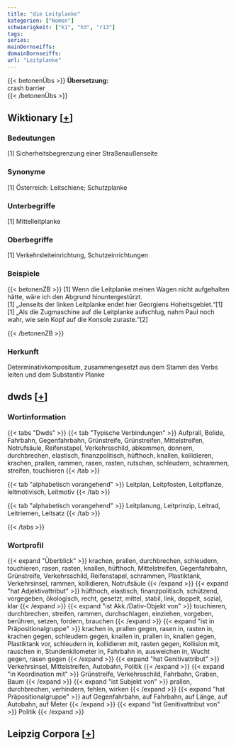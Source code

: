```yaml
---
title: "die Leitplanke"
kategorien: ["Nomen"]
schwierigkeit: ["k1", "h3", "r13"]
tags:
series:
mainDornseiffs:
domainDornseiffs:
url: "Leitplanke"
---
```


{{< betonenÜbs >}}
**Übersetzung:**  
crash barrier  
{{< /betonenÜbs >}}

## Wiktionary [[+](https://de.wiktionary.org/wiki/Leitplanke)]

### Bedeutungen
[1] Sicherheitsbegrenzung einer Straßenaußenseite  

### Synonyme
[1] Österreich: Leitschiene; Schutzplanke  

### Unterbegriffe
[1] Mittelleitplanke  

### Oberbegriffe
[1] Verkehrsleiteinrichtung, Schutzeinrichtungen  

### Beispiele
{{< betonenZB >}}
[1] Wenn die Leitplanke meinen Wagen nicht aufgehalten hätte, wäre ich den Abgrund hinuntergestürzt.  
[1] „Jenseits der linken Leitplanke endet hier Georgiens Hoheitsgebiet.“[1]  
[1] „Als die Zugmaschine auf die Leitplanke aufschlug, nahm Paul noch wahr, wie sein Kopf auf die Konsole zuraste.“[2]  

{{< /betonenZB >}}
### Herkunft
Determinativkompositum, zusammengesetzt aus dem Stamm des Verbs  leiten und dem Substantiv Planke  



## dwds [[+](https://www.dwds.de/wb/Leitplanke)]

### Wortinformation
{{< tabs "Dwds" >}}
{{< tab "Typische Verbindungen" >}}
Aufprall, Bolide, Fahrbahn, Gegenfahrbahn, Grünstreife, Grünstreifen, Mittelstreifen, Notrufsäule, Reifenstapel, Verkehrsschild, abkommen, donnern, durchbrechen, elastisch, finanzpolitisch, hüfthoch, knallen, kollidieren, krachen, prallen, rammen, rasen, rasten, rutschen, schleudern, schrammen, streifen, touchieren
{{< /tab >}}

{{< tab "alphabetisch vorangehend" >}}
Leitplan, Leitpfosten, Leitpflanze, leitmotivisch, Leitmotiv
{{< /tab >}}

{{< tab "alphabetisch vorangehend" >}}
Leitplanung, Leitprinzip, Leitrad, Leitriemen, Leitsatz
{{< /tab >}}

{{< /tabs >}}

### Wortprofil
{{< expand "Überblick" >}} krachen, prallen, durchbrechen, schleudern, touchieren, rasen, rasten, knallen, hüfthoch, Mittelstreifen, Gegenfahrbahn, Grünstreife, Verkehrsschild, Reifenstapel, schrammen, Plastiktank, Verkehrsinsel, rammen, kollidieren, Notrufsäule {{< /expand >}}
{{< expand "hat Adjektivattribut" >}} hüfthoch, elastisch, finanzpolitisch, schützend, vorgegeben, ökologisch, recht, gesetzt, mittel, stabil, link, doppelt, sozial, klar {{< /expand >}}
{{< expand "ist Akk./Dativ-Objekt von" >}} touchieren, durchbrechen, streifen, rammen, durchschlagen, einziehen, vorgeben, berühren, setzen, fordern, brauchen {{< /expand >}}
{{< expand "ist in Präpositionalgruppe" >}} krachen in, prallen gegen, rasen in, rasten in, krachen gegen, schleudern gegen, knallen in, prallen in, knallen gegen, Plastiktank vor, schleudern in, kollidieren mit, rasten gegen, Kollision mit, rauschen in, Stundenkilometer in, Fahrbahn in, ausweichen in, Wucht gegen, rasen gegen {{< /expand >}}
{{< expand "hat Genitivattribut" >}} Verkehrsinsel, Mittelstreifen, Autobahn, Politik {{< /expand >}}
{{< expand "in Koordination mit" >}} Grünstreife, Verkehrsschild, Fahrbahn, Graben, Baum {{< /expand >}}
{{< expand "ist Subjekt von" >}} prallen, durchbrechen, verhindern, fehlen, wirken {{< /expand >}}
{{< expand "hat Präpositionalgruppe" >}} auf Gegenfahrbahn, auf Fahrbahn, auf Länge, auf Autobahn, auf Meter {{< /expand >}}
{{< expand "ist Genitivattribut von" >}} Politik {{< /expand >}}

## Leipzig Corpora [[+](https://corpora.uni-leipzig.de/en/res?word=Leitplanke&corpusId=deu_newscrawl-public_2018)]

